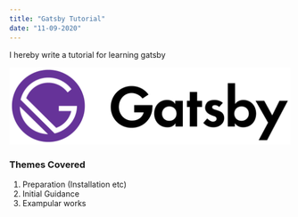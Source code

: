 ```yaml
---
title: "Gatsby Tutorial"
date: "11-09-2020"
---
```

I hereby write a tutorial for learning gatsby

![Gatsby Logo](./Gatsby_Logo.png)

### Themes Covered
1. Preparation (Installation etc)
2. Initial Guidance
3. Exampular works